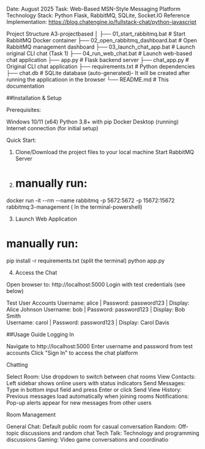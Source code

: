 Date: August 2025
Task: Web-Based MSN-Style Messaging Platform
Technology Stack: Python Flask, RabbitMQ, SQLite, Socket.IO
Reference Implementation: https://blog.chatengine.io/fullstack-chat/python-javascript

 Project Structure
A3-projectbased
│
├── 01_start_rabbitmq.bat              # Start RabbitMQ Docker container
├── 02_open_rabbitmq_dashboard.bat     # Open RabbitMQ management dashboard
├── 03_launch_chat_app.bat             # Launch original CLI chat (Task 1)
├── 04_run_web_chat.bat               # Launch web-based chat application
├── app.py                            # Flask backend server
├── chat_app.py                       # Original CLI chat application
├── requirements.txt                  # Python dependencies
├── chat.db                          # SQLite database (auto-generated)- It will be created after running the applicatioon in the browser
└── README.md                        # This documentation

##Installation & Setup

Prerequisites:

Windows 10/11 (x64)
Python 3.8+ with pip
Docker Desktop (running)
Internet connection (for initial setup)

Quick Start:

1. Clone/Download the project files to your local machine
Start RabbitMQ Server

2. # manually run:
docker run -it --rm --name rabbitmq -p 5672:5672 -p 15672:15672 rabbitmq:3-management ( In the terminal-powershell)

3. Launch Web Application
# manually run:
pip install -r requirements.txt (split the terminal)
python app.py

4. Access the Chat

Open browser to: http://localhost:5000
Login with test credentials (see below)



Test User Accounts
Username: alice    | Password: password123 | Display: Alice Johnson
Username: bob      | Password: password123 | Display: Bob Smith  
Username: carol    | Password: password123 | Display: Carol Davis

##Usage Guide
Logging In

Navigate to http://localhost:5000
Enter username and password from test accounts
Click "Sign In" to access the chat platform

Chatting

Select Room: Use dropdown to switch between chat rooms
View Contacts: Left sidebar shows online users with status indicators
Send Messages: Type in bottom input field and press Enter or click Send
View History: Previous messages load automatically when joining rooms
Notifications: Pop-up alerts appear for new messages from other users

Room Management

General Chat: Default public room for casual conversation
Random: Off-topic discussions and random chat
Tech Talk: Technology and programming discussions
Gaming: Video game conversations and coordinatio
